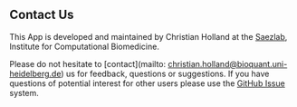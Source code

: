 ## Contact Us
This App is developed and maintained by Christian Holland at the <a href="http://saezlab.org" target="_blank">Saezlab</a>, Institute for Computational Biomedicine.

Please do not hesitate to [contact](mailto: christian.holland@bioquant.uni-heidelberg.de) us for feedback, questions or suggestions. If you have questions of potential interest for other users please use the <a href="https://github.com/saezlab/ShinyFUNKI/issues" target="_blank">GitHub Issue</a> system.
